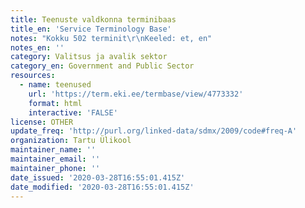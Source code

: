 ```yaml
---
title: Teenuste valdkonna terminibaas
title_en: 'Service Terminology Base'
notes: "Kokku 502 terminit\r\nKeeled: et, en"
notes_en: ''
category: Valitsus ja avalik sektor
category_en: Government and Public Sector
resources:
  - name: teenused
    url: 'https://term.eki.ee/termbase/view/4773332'
    format: html
    interactive: 'FALSE'
license: OTHER
update_freq: 'http://purl.org/linked-data/sdmx/2009/code#freq-A'
organization: Tartu Ülikool
maintainer_name: ''
maintainer_email: ''
maintainer_phone: ''
date_issued: '2020-03-28T16:55:01.415Z'
date_modified: '2020-03-28T16:55:01.415Z'
---
```


